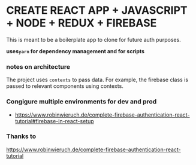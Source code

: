 # CREATE REACT APP + JAVASCRIPT + NODE + REDUX + FIREBASE

This is meant to be a boilerplate app to clone for future auth purposes.

**uses`yarn` for dependency management and for scripts**

### notes on architecture

The project uses `contexts` to pass data. For example, the firebase class is passed to relevant components using contexts.

### Congigure multiple environments for dev and prod

- https://www.robinwieruch.de/complete-firebase-authentication-react-tutorial#firebase-in-react-setup

### Thanks to

https://www.robinwieruch.de/complete-firebase-authentication-react-tutorial
